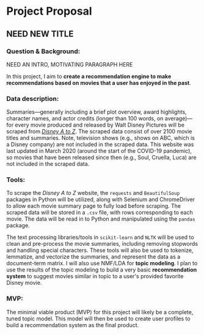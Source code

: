 # Project Proposal
## NEED NEW TITLE

### Question & Background:
NEED AN INTRO, MOTIVATING PARAGRAPH HERE

In this project, I aim to **create a recommendation engine to make recommendations based on movies that a user has enjoyed in the past**.


### Data description:
Summaries&mdash;generally including a brief plot overview, award highlights, character names, and actor credits (longer than 100 words, on average)&mdash;for every movie produced and released by Walt Disney Pictures will be scraped from [_Disney A to Z_](https://d23.com/disney-a-to-z/). The scraped data consist of over 2100 movie titles and summaries. Note, television shows (e.g., shows on ABC, which is a Disney company) are not included in the scraped data. This website was last updated in March 2020 (around the start of the COVID-19 pandemic), so movies that have been released since then (e.g., Soul, Cruella, Luca) are not included in the scraped data.


### Tools:
To scrape the _Disney A to Z_ website, the `requests` and `BeautifulSoup` packages in Python will be utilized, along with Selenium and ChromeDriver to allow each movie summary page to fully load before scraping. The scraped data will be stored in a `.csv` file, with rows corresponding to each movie. The data will be read in to Python and manipulated using the `pandas` package.

The text processing libraries/tools in `scikit-learn` and `NLTK` will be used to clean and pre-process the movie summaries, including removing stopwords and handling special characters. These tools will also be used to tokenize, lemmatize, and vectorize the summaries, and represent the data as a document-term matrix. I will also use NMF/LDA for **topic modeling**. I plan to use the results of the topic modeling to build a very basic **recommendation system** to suggest movies similar in topic to a user's provided favorite Disney movie.


### MVP:

The minimal viable product (MVP) for this project will likely be a complete, tuned topic model. This model will then be used to create user profiles to build a recommendation system as the final product.
